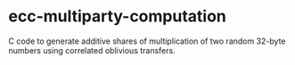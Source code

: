 # ecc-multiparty-computation
C code to generate additive shares of multiplication of two random 32-byte numbers using correlated oblivious transfers.
